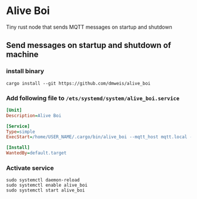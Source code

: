 # Alive Boi

Tiny rust node that sends MQTT messages on startup and shutdown

## Send messages on startup and shutdown of machine

### install binary

``` console
cargo install --git https://github.com/dmweis/alive_boi
```

### Add following file to `/ets/systemd/system/alive_boi.service`

``` ini
[Unit]
Description=Alive Boi

[Service]
Type=simple
ExecStart=/home/USER_NAME/.cargo/bin/alive_boi --mqtt_host mqtt.local --device_name DEVICE_NAME --topic TOPIC_NAME

[Install]
WantedBy=default.target
```

### Activate service

``` console
sudo systemctl daemon-reload
sudo systemctl enable alive_boi
sudo systemctl start alive_boi
```